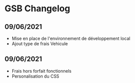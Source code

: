 # GSB Changelog

## 09/06/2021

* Mise en place de l'environnement de développement local
* Ajout type de frais Vehicule

## 09/06/2021

* Frais hors forfait fonctionnels
* Personalisation du CSS
